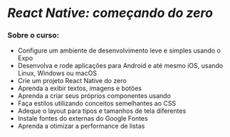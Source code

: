 # _React Native: começando do zero_

### Sobre o curso:

- Configure um ambiente de desenvolvimento leve e simples usando o Expo
- Desenvolva e rode aplicações para Android e até mesmo iOS, usando Linux, Windows ou macOS
- Crie um projeto React Native do zero
- Aprenda a exibir textos, imagens e botões
- Aprenda a criar seus próprios componentes usando
- Faça estilos utilizando conceitos semelhantes ao CSS
- Adeque o layout para tipos e tamanhos de tela diferentes
- Instale fontes do externas do Google Fontes
- Aprenda a otimizar a performance de listas
